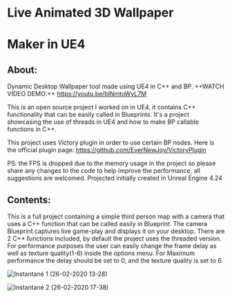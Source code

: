 #                Live Animated 3D Wallpaper
#                Maker in UE4
## About:
Dynamic Desktop Wallpaper tool made using UE4 in C++ and BP.
++WATCH VIDEO DEMO:++ https://youtu.be/blNmtoWyL7M

 This is an open source project I worked on in UE4, it contains C++ functionality that can be easily called in Blueprints. It's a project showcasing the use of threads in UE4 and how to make BP callable functions in C++.

 This project uses Victory plugin in order to use certain BP nodes. Here is the official plugin page: 
https://github.com/EverNewJoy/VictoryPlugin

 PS: the FPS is dropped due to the memory usage in the project so please share any changes to the code to help improve the performance, all suggestions are welcomed.
Projected initially created in Unreal Engine 4.24

## Contents:

 This is a full project containing a simple third person map with a camera that uses a C++ function that can be called easily in Blueprint. The camera Blueprint captures live game-play and displays it on your desktop.
There are 2 C++ functions included, by default the project uses the threaded version.
 For performance purposes the user can easily change the frame delay as well as texture quality(1-6) inside the options menu. For Maximum performance the delay should be set to 0, and the texture quality is set to 6.

![Instantané 1 (26-02-2020 13-28)](https://user-images.githubusercontent.com/11277981/75369344-916e1880-58c3-11ea-9fd1-82fba29b93c5.png)

![Instantané 2 (26-02-2020 17-38)](https://user-images.githubusercontent.com/11277981/75369348-929f4580-58c3-11ea-9109-d8c59ac8094f.png)
